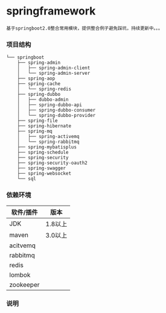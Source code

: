 # springframework
    基于springboot2.0整合常用模块，提供整合例子避免踩坑，持续更新中。。。
    
### 项目结构
```
└── springboot
    ├── spring-admin
    │   ├── spring-admin-client
    │   └── spring-admin-server
    ├── spring-aop
    ├── spring-cache
    │   └── spring-redis
    ├── spring-dubbo
    │   ├── dubbo-admin
    │   ├── spring-dubbo-api
    │   ├── spring-dubbo-consumer
    │   └── spring-dubbo-provider
    ├── spring-file
    ├── spring-hibernate
    ├── spring-mq
    │   ├── spring-activemq
    │   └── spring-rabbitmq
    ├── spring-mybatisplus
    ├── spring-schedule
    ├── spring-security
    ├── spring-security-oauth2
    ├── spring-swagger
    ├── spring-websocket
    └── sql
```
### 依赖环境
|  软件/插件  | 版本  |
|  ----  | ----  |
| JDK    | 1.8以上 |
| maven  | 3.0以上 |
| acitvemq |  |
| rabbitmq |  |
| redis  |  |
| lombok |  |
| zookeeper |  |

### 说明
```

```